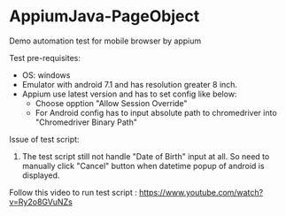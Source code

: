 # AppiumJava-PageObject
Demo automation test for mobile browser by appium

Test pre-requisites:
- OS: windows
- Emulator with android 7.1 and has resolution greater 8 inch.
- Appium use latest version and has to set config like below:
  + Choose opption "Allow Session Override"
  + For Android config has to input absolute path to chromedriver into "Chromedriver Binary Path"

Issue of test script:
1. The test script still not handle "Date of Birth" input at all. So need to manually click "Cancel" button when datetime popup of android is displayed.

Follow this video to run test script : 
https://www.youtube.com/watch?v=Ry2o8GVuNZs
